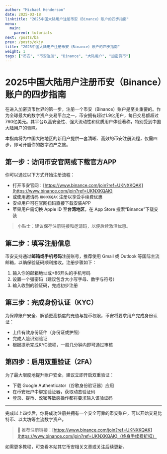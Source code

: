 ```yaml
---
author: "Michael Henderson"
date: 2025-03-18
linktitle: "2025中国大陆用户注册币安（Binance）账户的四步指南"
menu:
  main:
    parent: tutorials
next: /posts/ba
prev: /posts/okjy
title: "2025中国大陆用户注册币安（Binance）账户的四步指南"
weight: 1
tags: ["币安", "币安注册", "Binance", "大陆用户", "加密货币"]
---
```


# 2025中国大陆用户注册币安（Binance）账户的四步指南

在进入加密货币世界的第一步，注册一个币安（Binance）账户是至关重要的。作为全球最大的数字资产交易平台之一，币安拥有超过1.9亿用户，每日交易额超过760亿美元。其平台以高安全性、强大流动性和优质用户体验著称，特别受到中国大陆用户的青睐。

本指南将为中国大陆地区的新用户提供一套清晰、高效的币安注册流程，仅需四步，即可开启你的数字资产之旅。

## 第一步：访问币安官网或下载官方APP

你可以通过以下方式开始注册流程：

- 打开币安官网：[https://www.binance.com/join?ref=UKNXKQAK](https://www.binance.com/join?ref=UKNXKQAK)
- 或使用邀请码 `UKNXKQAK` 注册以享受手续费优惠
- 安卓用户可在官网扫码直接下载安装APP
- 苹果用户需切换 Apple ID 至**台湾地区**，在 App Store 搜索“Binance”下载安装

> 小贴士：建议保存注册链接和邀请码，以便后续激活优惠。

## 第二步：填写注册信息

币安支持通过**邮箱或手机号码**注册账号，推荐使用 Gmail 或 Outlook 等国际主流邮箱，以确保验证码顺利接收。注册步骤如下：

1. 输入你的邮箱地址或+86开头的手机号码
2. 设置一个强密码（建议包含大小写字母、数字与符号）
3. 输入收到的验证码，完成初步注册

## 第三步：完成身份认证（KYC）

为保障账户安全、解锁更高额度的充值与提币权限，币安将要求用户完成身份认证：

- 上传有效身份证件（身份证或护照）
- 完成人脸识别验证
- 根据提示完成KYC流程，一般几分钟内即可通过审核

## 第四步：启用双重验证（2FA）

为了最大限度地提升账户安全，建议立即开启双重验证：

- 下载 Google Authenticator（谷歌身份验证器）应用
- 在币安账户中绑定验证器，获取动态验证码
- 登录、提币、改密等敏感操作都将要求输入该验证码

---

完成以上四步后，你将成功注册并拥有一个安全可靠的币安账户，可以开始交易比特币、以太坊等主流数字资产。

> 📌 推荐注册链接：[https://www.binance.com/join?ref=UKNXKQAK](https://www.binance.com/join?ref=UKNXKQAK)（终身手续费折扣）

如需更多教程，可查看本站其它币安相关文章或关注后续更新。

